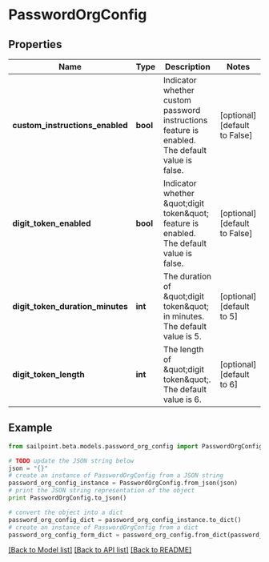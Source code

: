 # PasswordOrgConfig


## Properties

Name | Type | Description | Notes
------------ | ------------- | ------------- | -------------
**custom_instructions_enabled** | **bool** | Indicator whether custom password instructions feature is enabled. The default value is false. | [optional] [default to False]
**digit_token_enabled** | **bool** | Indicator whether \&quot;digit token\&quot; feature is enabled. The default value is false. | [optional] [default to False]
**digit_token_duration_minutes** | **int** | The duration of \&quot;digit token\&quot; in minutes. The default value is 5. | [optional] [default to 5]
**digit_token_length** | **int** | The length of \&quot;digit token\&quot;. The default value is 6. | [optional] [default to 6]

## Example

```python
from sailpoint.beta.models.password_org_config import PasswordOrgConfig

# TODO update the JSON string below
json = "{}"
# create an instance of PasswordOrgConfig from a JSON string
password_org_config_instance = PasswordOrgConfig.from_json(json)
# print the JSON string representation of the object
print PasswordOrgConfig.to_json()

# convert the object into a dict
password_org_config_dict = password_org_config_instance.to_dict()
# create an instance of PasswordOrgConfig from a dict
password_org_config_form_dict = password_org_config.from_dict(password_org_config_dict)
```
[[Back to Model list]](../README.md#documentation-for-models) [[Back to API list]](../README.md#documentation-for-api-endpoints) [[Back to README]](../README.md)


